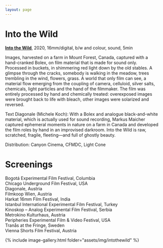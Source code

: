 ```yaml
---
layout: page
---
```


# Into the Wild

<strong><b><a href="https://vimeo.com/506512777" rel="noopener noreferrer" target="_blank">Into the Wild</a></b></strong>, 2020, 16mm/digital, b/w and colour, sound, 5min <br>

Images, harvested on a farm in Mount Forest, Canada, captured with a hand-cranked Bolex, on film material that is made for sound only. Processed in buckets, in shimmering red light down by the old stables. A glimpse through the cracks, somebody is walking in the meadow, trees trembling in the wind, flowers, grass. A world that only film can see, a material flow emerging from the coupling of camera, celluloid, silver salts, chemicals, light particles and the hand of the filmmaker. The film was entirely processed by hand and chemically treated: overexposed images were brought back to life with bleach, other images were solarized and reversed.

Text Diagonale (Michele Koch):
With a Bolex and analogue black-and-white material, which is actually used for sound recording, Markus Maicher captured ephemeral moments in nature on a farm in Canada and developed the film roles by hand in an improvised darkroom. Into the Wild is raw, scratched, fragile, fleeting—and full of ghostly beauty.

Distribution: Canyon Cinema, CFMDC, Light Cone

# Screenings

Bogotá Experimental Film Festival, Columbia<br>
Chicago Underground Film Festival, USA<br>
Diagonale, Austria<br>
Filmkoop Wien, Austria<br>
Harkat 16mm Film Festival, India<br>
Istanbul International Experimental Film Festival, Turkey<br>
Kinoskop – Analog Experimental Film Festival, Serbia<br>
Metrokino Kulturhaus, Austria<br>
Peripheries Experimental Film & Video Festival, USA<br>
Tranås at the Fringe, Sweden<br>
Vienna Shorts Film Festival, Austria<br>

{% include image-gallery.html folder="assets/img/intothewild" %}

<!--
<ul>
{% for image in site.static_files %}
    {% if image.path contains 'assets/img/intothewild' %}
<a class="img" href="{{ image.path }}"><img title="" src="{{ image.path }}"/></a>
    {% endif %}
{% endfor %}
</ul>
-->